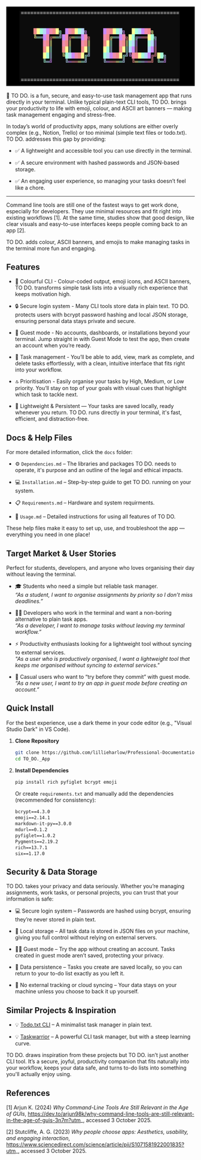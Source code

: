 ![TO-DO. art banner](docs/img/art_banner.png)

👋 TO DO. is a fun, secure, and easy-to-use task management app that runs directly in your terminal.
Unlike typical plain-text CLI tools, TO DO. brings your productivity to life with emoji, colour, and ASCII art banners — making task management engaging and stress-free.

In today’s world of productivity apps, many solutions are either overly complex (e.g., Notion, Trello) or too minimal (simple text files or todo.txt). TO DO. addresses this gap by providing:

- ✅ A lightweight and accessible tool you can use directly in the terminal.

- ✅ A secure environment with hashed passwords and JSON-based storage.

- ✅ An engaging user experience, so managing your tasks doesn’t feel like a chore.
<hr>

Command line tools are still one of the fastest ways to get work done, especially for developers. They use minimal resources and fit right into existing workflows [1]. At the same time, studies show that good design, like clear visuals and easy-to-use interfaces  keeps people coming back to an app [2].

TO DO. adds colour, ASCII banners, and emojis to make managing tasks in the terminal more fun and engaging.

## Features

- 🌈 Colourful CLI - Colour-coded output, emoji icons, and ASCII banners, TO DO. transforms simple task lists into a visually rich experience that keeps motivation high.

- 🔒 Secure login system - Many CLI tools store data in plain text. TO DO. protects users with bcrypt password hashing and local JSON storage, ensuring personal data stays private and secure.

- 👤 Guest mode - No accounts, dashboards, or installations beyond your terminal. Jump straight in with Guest Mode to test the app, then create an account when you’re ready.

- 📝 Task management - You’ll be able to add, view, mark as complete, and delete tasks effortlessly, with a clean, intuitive interface that fits right into your workflow.

- 🔝 Prioritisation - Easily organise your tasks by High, Medium, or Low priority. You’ll stay on top of your goals with visual cues that highlight which task to tackle next.

- 💾 Lightweight & Persistent — Your tasks are saved locally, ready whenever you return. TO DO. runs directly in your terminal, it's fast, efficient, and distraction-free.

## Docs & Help Files

For more detailed information, click the ```docs``` folder:

- ⚙️ ```Dependencies.md``` – The libraries and packages TO DO. needs to operate, it's purpose and an outline of the legal and ethical impacts.

- 💻 ```Installation.md``` – Step-by-step guide to get TO DO. running on your system.

- 📋 ```Requirements.md``` – Hardware and system requirments.

- 📝 ```Usage.md``` – Detailed instructions for using all features of TO DO.

These help files make it easy to set up, use, and troubleshoot the app — everything you need in one place!

## Target Market & User Stories
Perfect for students, developers, and anyone who loves organising their day without leaving the terminal.

- 🎓 Students who need a simple but reliable task manager.<br>
*“As a student, I want to organise assignments by priority so I don’t miss deadlines.”*

- 👨‍💻 Developers who work in the terminal and want a non-boring alternative to plain task apps.<br>
*“As a developer, I want to manage tasks without leaving my terminal workflow.”*

- ⚡ Productivity enthusiasts looking for a lightweight tool without syncing to external services.<br>
*"As a user who is productively organised, I want a lightweight tool that keeps me organised without syncing to external services."*

- 👀 Casual users who want to “try before they commit” with guest mode. <br>
*“As a new user, I want to try an app in guest mode before creating an account.”*

## Quick Install

For the best experience, use a dark theme in your code editor (e.g., "Visual Studio Dark" in VS Code).

1. **Clone Repository**
   ```bash
   git clone https://github.com/lillieharlow/Professional-Documentation-Presentation.git
   cd TO_DO._App
   ```
2. **Install Dependencies**
   ```bash
   pip install rich pyfiglet bcrypt emoji
   ```
   Or create `requirements.txt` and manually add the dependencies (recommended for consistency):
   ```
   bcrypt==4.3.0
   emoji==2.14.1
   markdown-it-py==3.0.0
   mdurl==0.1.2
   pyfiglet==1.0.2
   Pygments==2.19.2
   rich==13.7.1
   six==1.17.0
   ```

## Security & Data Storage

TO DO. takes your privacy and data seriously. Whether you’re managing assignments, work tasks, or personal projects, you can trust that your information is safe:

- 💻 Secure login system – Passwords are hashed using bcrypt, ensuring they’re never stored in plain text.

- 💾 Local storage – All task data is stored in JSON files on your machine, giving you full control without relying on external servers.

- 🕵️‍♂️ Guest mode – Try the app without creating an account. Tasks created in guest mode aren’t saved, protecting your privacy.

- 💾 Data persistence – Tasks you create are saved locally, so you can return to your to-do list exactly as you left it.

- 🚫 No external tracking or cloud syncing – Your data stays on your machine unless you choose to back it up yourself.

## Similar Projects & Inspiration

- 💡 [Todo.txt CLI](http://todotxt.org/) – A minimalist task manager in plain text.

- 💡 [Taskwarrior](https://taskwarrior.org/) – A powerful CLI task manager, but with a steep learning curve.

TO DO. draws inspiration from these projects but TO DO. isn’t just another CLI tool. It’s a secure, joyful, productivity companion that fits naturally into your workflow, keeps your data safe, and turns to-do lists into something you'll actually enjoy using.

## References
[1] Arjun K. (2024) *Why Command-Line Tools Are Still Relevant in the Age of GUIs*, https://dev.to/arjun98k/why-command-line-tools-are-still-relevant-in-the-age-of-guis-3n7m?utm_, accessed 3 October 2025.

[2] Stutcliffe, A. G. (2023) *Why people choose apps: Aesthetics, usability, and engaging interaction*, https://www.sciencedirect.com/science/article/pii/S1071581922001835?utm_, accessed 3 October 2025.